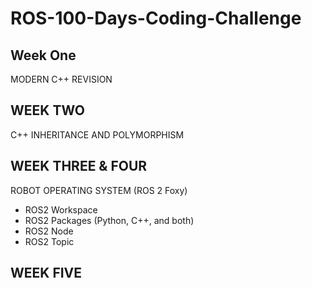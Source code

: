 # ROS-100-Days-Coding-Challenge

## Week One 
MODERN C++ REVISION

## WEEK TWO
C++ INHERITANCE AND POLYMORPHISM

## WEEK THREE & FOUR
ROBOT OPERATING SYSTEM (ROS 2 Foxy)
- ROS2 Workspace
- ROS2 Packages (Python, C++, and both)
- ROS2 Node
- ROS2 Topic

## WEEK FIVE